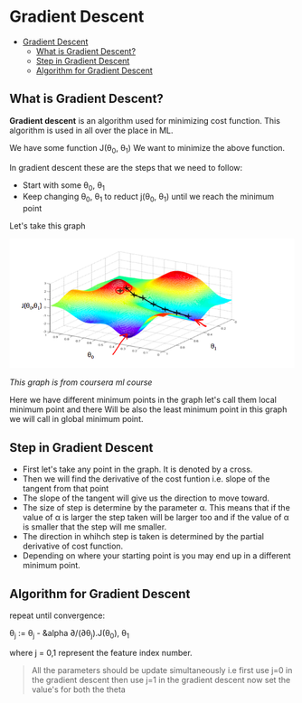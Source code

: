 # Gradient Descent

- [Gradient Descent](#gradient-descent)
  - [What is Gradient Descent?](#what-is-gradient-descent)
  - [Step in Gradient Descent](#step-in-gradient-descent)
  - [Algorithm for Gradient Descent](#algorithm-for-gradient-descent)

## What is Gradient Descent?
**Gradient descent** is an algorithm used for minimizing cost function. This algorithm is used in all over the place in ML.

We have some function J(&theta;<sub>0</sub>, &theta;<sub>1</sub>)
We want to minimize the above function.

In gradient descent these are the steps that we need to follow:

- Start with some &theta;<sub>0</sub>, &theta;<sub>1</sub>
- Keep changing &theta;<sub>0</sub>, &theta;<sub>1</sub> to reduct j(&theta;<sub>0</sub>, &theta;<sub>1</sub>) until we reach the minimum point

Let's take this graph

![](../assets/gradient_descent_3d_graph.png)

*This graph is from coursera ml course*

Here we have different minimum points in the graph let's call them local minimum point and there Will be also the least minimum point in this graph we will call in global minimum point.

## Step in Gradient Descent

- First let's take any point in the graph. It is denoted by a cross.
- Then we will find the derivative of the cost funtion i.e. slope of the tangent from that point
- The slope of the tangent will give us the direction to move toward.
- The size of step is determine by the parameter &alpha;. This means that if the value of &alpha; is larger the step taken will be larger too and if the value of &alpha; is smaller that the step will me smaller.
- The direction in whihch step is taken is determined by the partial derivative of cost function.
- Depending on where your starting point is you may end up in a different minimum point.

## Algorithm for Gradient Descent

repeat until convergence:

&theta;<sub>j</sub> := &theta;<sub>j</sub> - &alpha &part;/(&part;&theta;<sub>j</sub>).J(&theta;<sub>0</sub>), &theta;<sub>1</sub>

where j = 0,1 represent the feature index number.

>All the parameters should be update simultaneously
i.e
first use j=0 in the gradient descent
then use j=1 in the gradient descent
now set the value's for both the theta
